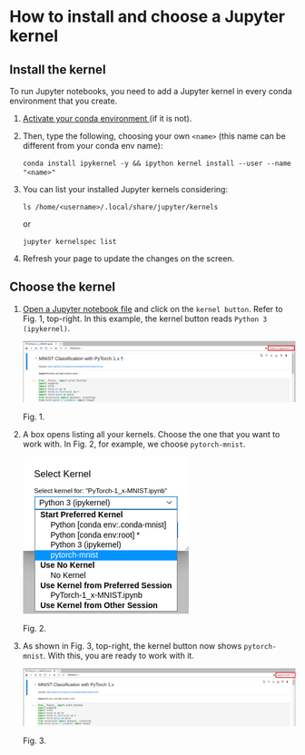 # How to install and choose a Jupyter kernel

## Install the kernel

To run Jupyter notebooks, you need to add a Jupyter kernel in every conda environment that you create. 

1. [ Activate your conda environment ](../conda-env-create-activate/conda-env-create-activate.md) (if it is not).

2. Then, type the following, choosing your own `<name>` (this name can be different from your conda env name): 

    ```
    conda install ipykernel -y && ipython kernel install --user --name "<name>"
    ```
3. You can list your installed Jupyter kernels considering:
     ```
    ls /home/<username>/.local/share/jupyter/kernels
    ```

    or

     ```
    jupyter kernelspec list
    ```
    
4. Refresh your page to update the changes on the screen. 

## Choose the kernel

1. [Open a Jupyter notebook file](../jupyterlab-file-open/jupyterlab-file-open.md) and click on the `kernel button`. Refer to Fig. 1, top-right. In this example, the kernel button reads `Python 3 (ipykernel)`. 
 
    ![jupyterlab-kernel-1.png](images/jupyterlab-kernel-1.png)
  
    Fig. 1.

2. A box opens listing all your kernels. Choose the one that you want to work with. In Fig. 2, for example, we choose `pytorch-mnist`.

    ![jupyterlab-kernel-2.png](images/jupyterlab-kernel-2.png)
  
    Fig. 2.


3. As shown in Fig. 3, top-right, the kernel button now shows `pytorch-mnist`. With this, you are ready to work with it.

    ![jupyterlab-kernel-3.png](images/jupyterlab-kernel-3.png)
  
    Fig. 3.



